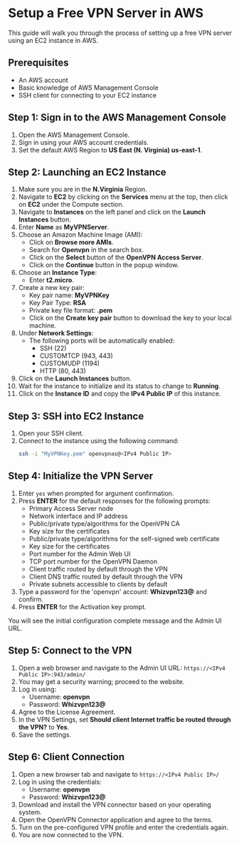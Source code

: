 # Setup a Free VPN Server in AWS

This guide will walk you through the process of setting up a free VPN server using an EC2 instance in AWS.

## Prerequisites

- An AWS account
- Basic knowledge of AWS Management Console
- SSH client for connecting to your EC2 instance

## Step 1: Sign in to the AWS Management Console

1. Open the AWS Management Console.
2. Sign in using your AWS account credentials.
3. Set the default AWS Region to **US East (N. Virginia) us-east-1**.

## Step 2: Launching an EC2 Instance

1. Make sure you are in the **N.Virginia** Region.
2. Navigate to **EC2** by clicking on the **Services** menu at the top, then click on **EC2** under the Compute section.
3. Navigate to **Instances** on the left panel and click on the **Launch Instances** button.
4. Enter **Name** as **MyVPNServer**.
5. Choose an Amazon Machine Image (AMI):
    - Click on **Browse more AMIs**.
    - Search for **Openvpn** in the search box.
    - Click on the **Select** button of the **OpenVPN Access Server**.
    - Click on the **Continue** button in the popup window.
6. Choose an **Instance Type**:
    - Enter **t2.micro**.
7. Create a new key pair:
    - Key pair name: **MyVPNKey**
    - Key Pair Type: **RSA**
    - Private key file format: **.pem**
    - Click on the **Create key pair** button to download the key to your local machine.
8. Under **Network Settings**:
    - The following ports will be automatically enabled: 
        - SSH (22)
        - CUSTOMTCP (943, 443)
        - CUSTOMUDP (1194)
        - HTTP (80, 443)
9. Click on the **Launch Instances** button.
10. Wait for the instance to initialize and its status to change to **Running**.
11. Click on the **Instance ID** and copy the **IPv4 Public IP** of this instance.

## Step 3: SSH into EC2 Instance

1. Open your SSH client.
2. Connect to the instance using the following command:
    ```sh
    ssh -i "MyVPNKey.pem" openvpnas@<IPv4 Public IP>
    ```

## Step 4: Initialize the VPN Server

1. Enter `yes` when prompted for argument confirmation.
2. Press **ENTER** for the default responses for the following prompts:
    - Primary Access Server node
    - Network interface and IP address
    - Public/private type/algorithms for the OpenVPN CA
    - Key size for the certificates
    - Public/private type/algorithms for the self-signed web certificate
    - Key size for the certificates
    - Port number for the Admin Web UI
    - TCP port number for the OpenVPN Daemon
    - Client traffic routed by default through the VPN
    - Client DNS traffic routed by default through the VPN
    - Private subnets accessible to clients by default
3. Type a password for the 'openvpn' account: **Whizvpn123@** and confirm.
4. Press **ENTER** for the Activation key prompt.

You will see the initial configuration complete message and the Admin UI URL.

## Step 5: Connect to the VPN

1. Open a web browser and navigate to the Admin UI URL: `https://<IPv4 Public IP>:943/admin/`
2. You may get a security warning; proceed to the website.
3. Log in using:
    - Username: **openvpn**
    - Password: **Whizvpn123@**
4. Agree to the License Agreement.
5. In the VPN Settings, set **Should client Internet traffic be routed through the VPN?** to **Yes**.
6. Save the settings.

## Step 6: Client Connection

1. Open a new browser tab and navigate to `https://<IPv4 Public IP>/`
2. Log in using the credentials:
    - Username: **openvpn**
    - Password: **Whizvpn123@**
3. Download and install the VPN connector based on your operating system.
4. Open the OpenVPN Connector application and agree to the terms.
5. Turn on the pre-configured VPN profile and enter the credentials again.
6. You are now connected to the VPN.
